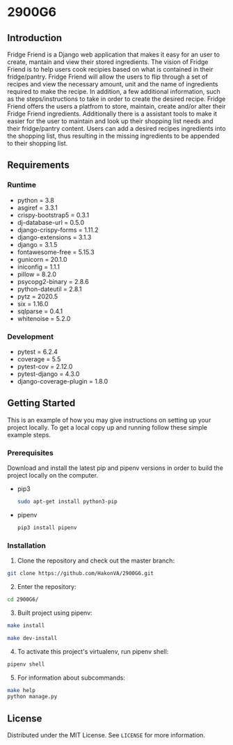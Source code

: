 # 2900G6

## Introduction
Fridge Friend is a Django web application that makes it easy for an user to create, mantain and view their stored ingredients. The vision of Fridge Friend is to help users cook recipies based on what is contained in their fridge/pantry. Fridge Friend will allow the users to flip through a set of recipes and view the necessary amount, unit and the name of ingredients required to make the recipe. In addition, a few additional information, such as the steps/instructions to take in order to create the desired recipe. Fridge Friend offers the users a platfrom to store, maintain, create and/or alter their Fridge Friend ingredients. Additionally there is a assistant tools to make it easier for the user to maintain and look up their shopping list needs and their fridge/pantry content. Users can add a desired recipes ingredients into the shopping list, thus resulting in the missing ingredients to be appended to their shopping list.

## Requirements
### Runtime
- python = 3.8
- asgiref = 3.3.1
- crispy-bootstrap5 = 0.3.1
- dj-database-url = 0.5.0
- django-crispy-forms = 1.11.2
- django-extensions = 3.1.3
- django = 3.1.5
- fontawesome-free = 5.15.3
- gunicorn = 20.1.0
- iniconfig = 1.1.1
- pillow = 8.2.0
- psycopg2-binary = 2.8.6
- python-dateutil = 2.8.1
- pytz = 2020.5
- six = 1.16.0
- sqlparse = 0.4.1
- whitenoise = 5.2.0

### Development
- pytest = 6.2.4
- coverage = 5.5
- pytest-cov = 2.12.0
- pytest-django = 4.3.0
- django-coverage-plugin = 1.8.0

## Getting Started
This is an example of how you may give instructions on setting up your project locally. To get a local copy up and running follow these simple example steps.

### Prerequisites
Download and install the latest pip and pipenv versions in order to build the project locally on the computer.
* pip3
  ```bash
  sudo apt-get install python3-pip
  ```
* pipenv
  ```bash
  pip3 install pipenv
  ```

### Installation 

1. Clone the repository and check out the master branch:
  ```bash
  git clone https://github.com/HakonVA/2900G6.git
  ```
2. Enter the repository: 
  ```bash
  cd 2900G6/
  ```
3. Built project using pipenv:
  ```bash
  make install
  ```  
  ```bash
  make dev-install
  ```  
4. To activate this project's virtualenv, run pipenv shell:
  ```bash
  pipenv shell
  ```
5. For information about subcommands:   
  ```bash
  make help
  python manage.py
  ```

## License

Distributed under the MIT License. See `LICENSE` for more information.
